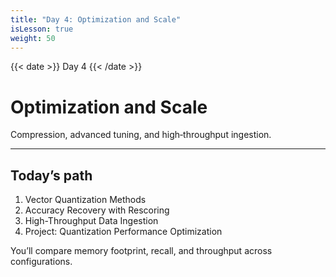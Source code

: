 ```yaml
---
title: "Day 4: Optimization and Scale"
isLesson: true
weight: 50
---
```


{{< date >}} Day 4 {{< /date >}}

# Optimization and Scale

Compression, advanced tuning, and high‑throughput ingestion.

---

## Today’s path

1. Vector Quantization Methods
2. Accuracy Recovery with Rescoring
3. High-Throughput Data Ingestion
4. Project: Quantization Performance Optimization

You’ll compare memory footprint, recall, and throughput across configurations.

